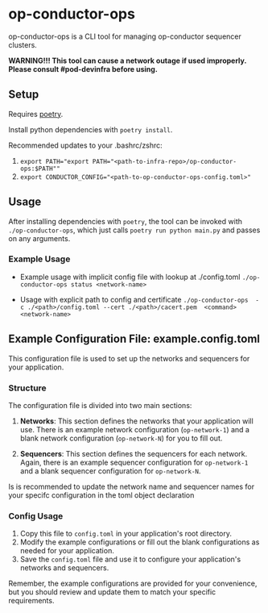 # op-conductor-ops

op-conductor-ops is a CLI tool for managing op-conductor sequencer clusters.

**WARNING!!! This tool can cause a network outage if used improperly. Please consult #pod-devinfra before using.**

## Setup

Requires [poetry](https://github.com/python-poetry/poetry).

Install python dependencies with `poetry install`.

Recommended updates to your .bashrc/zshrc:

1. `export PATH="export PATH="<path-to-infra-repo>/op-conductor-ops:$PATH""`
2. `export CONDUCTOR_CONFIG="<path-to-op-conductor-ops-config.toml>"`

## Usage

After installing dependencies with `poetry`, the tool can be invoked with `./op-conductor-ops`,
which just calls `poetry run python main.py` and passes on any arguments.

### Example Usage

* Example usage with implicit config file with lookup at ./config.toml
```./op-conductor-ops status <network-name>```

* Usage with explicit path to config and certificate
```./op-conductor-ops  -c ./<path>/config.toml --cert ./<path>/cacert.pem  <command> <network-name>```

## Example Configuration File: example.config.toml

This configuration file is used to set up the networks and sequencers for your application.

### Structure

The configuration file is divided into two main sections:

1. **Networks**: This section defines the networks that your application will use. There is an example network configuration (`op-network-1`) and a blank network configuration (`op-network-N`) for you to fill out.

2. **Sequencers**: This section defines the sequencers for each network. Again, there is an example sequencer configuration for `op-network-1` and a blank sequencer configuration for `op-network-N`.

Is is recommended to update the network name and sequencer names for your specifc configuration in the toml object declaration

### Config Usage

1. Copy this file to `config.toml` in your application's root directory.
2. Modify the example configurations or fill out the blank configurations as needed for your application.
3. Save the `config.toml` file and use it to configure your application's networks and sequencers.

Remember, the example configurations are provided for your convenience, but you should review and update them to match your specific requirements.
